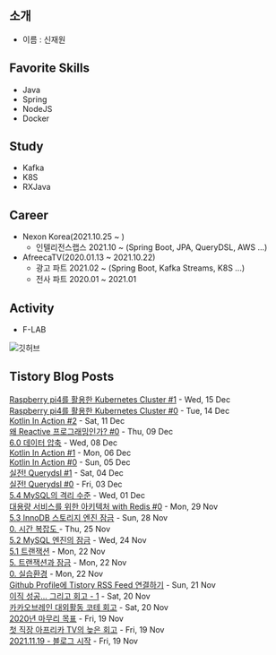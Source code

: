 ## 소개
- 이름 : 신재원

## Favorite Skills
- Java
- Spring
- NodeJS
- Docker

## Study
- Kafka
- K8S
- RXJava

## Career
- Nexon Korea(2021.10.25 ~ )
    - 인텔리전스랩스 2021.10 ~ (Spring Boot, JPA, QueryDSL, AWS ...)
- AfreecaTV(2020.01.13 ~ 2021.10.22)
    - 광고 파트 2021.02 ~ (Spring Boot, Kafka Streams, K8S ...)
    - 전사 파트 2020.01 ~ 2021.01

## Activity
- F-LAB

![깃허브](https://github-readme-stats.vercel.app/api?username=0n1dev&show_icons=true)<br />

## Tistory Blog Posts
[Raspberry pi4를 활용한 Kubernetes Cluster #1](https://0n1dev.tistory.com/25) - Wed, 15 Dec <br/>
[Raspberry pi4를 활용한 Kubernetes Cluster #0](https://0n1dev.tistory.com/24) - Tue, 14 Dec <br/>
[Kotlin In Action #2](https://0n1dev.tistory.com/23) - Sat, 11 Dec <br/>
[왜 Reactive 프로그래밍인가? #0](https://0n1dev.tistory.com/22) - Thu, 09 Dec <br/>
[6.0 데이터 압축](https://0n1dev.tistory.com/21) - Wed, 08 Dec <br/>
[Kotlin In Action #1](https://0n1dev.tistory.com/20) - Mon, 06 Dec <br/>
[Kotlin In Action #0](https://0n1dev.tistory.com/19) - Sun, 05 Dec <br/>
[실전! Querydsl #1](https://0n1dev.tistory.com/18) - Sat, 04 Dec <br/>
[실전! Querydsl #0](https://0n1dev.tistory.com/17) - Fri, 03 Dec <br/>
[5.4 MySQL의 격리 수준](https://0n1dev.tistory.com/16) - Wed, 01 Dec <br/>
[대용량 서비스를 위한 아키텍처 with Redis #0](https://0n1dev.tistory.com/15) - Mon, 29 Nov <br/>
[5.3 InnoDB 스토리지 엔진 잠금](https://0n1dev.tistory.com/14) - Sun, 28 Nov <br/>
[0. 시간 복잡도 ](https://0n1dev.tistory.com/13) - Thu, 25 Nov <br/>
[5.2 MySQL 엔진의 잠금](https://0n1dev.tistory.com/11) - Wed, 24 Nov <br/>
[5.1 트랜잭션](https://0n1dev.tistory.com/10) - Mon, 22 Nov <br/>
[5. 트랜잭션과 잠금](https://0n1dev.tistory.com/9) - Mon, 22 Nov <br/>
[0. 실습환경](https://0n1dev.tistory.com/8) - Mon, 22 Nov <br/>
[Github Profile에 Tistory RSS Feed 연결하기](https://0n1dev.tistory.com/7) - Sun, 21 Nov <br/>
[이직 성공... 그리고 회고 - 1](https://0n1dev.tistory.com/6) - Sat, 20 Nov <br/>
[카카오브레인 대외활동 코테 회고](https://0n1dev.tistory.com/5) - Sat, 20 Nov <br/>
[2020년 마무리 목표](https://0n1dev.tistory.com/4) - Fri, 19 Nov <br/>
[첫 직장 아프리카 TV의 늦은 회고](https://0n1dev.tistory.com/3) - Fri, 19 Nov <br/>
[2021.11.19 - 블로그 시작](https://0n1dev.tistory.com/2) - Fri, 19 Nov <br/>

